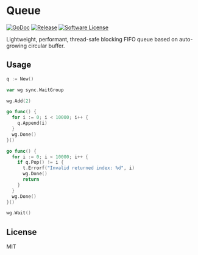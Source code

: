 # Queue

[![GoDoc](https://godoc.org/github.com/sheerun/queue?status.svg)](https://godoc.org/github.com/sheerun/queue)
[![Release](https://img.shields.io/github/release/sheerun/queue.svg)](https://github.com/sheerun/queue/releases/latest)
[![Software License](https://img.shields.io/badge/license-MIT-brightgreen.svg)](LICENSE.txt)

Lightweight, performant, thread-safe blocking FIFO queue based on auto-growing circular buffer.

## Usage

```go
q := New()

var wg sync.WaitGroup

wg.Add(2)

go func() {
  for i := 0; i < 10000; i++ {
    q.Append(i)
  }
  wg.Done()
}()

go func() {
  for i := 0; i < 10000; i++ {
    if q.Pop() != i {
      t.Errorf("Invalid returned index: %d", i)
      wg.Done()
      return
    }
  }
  wg.Done()
}()

wg.Wait()
```

## License

MIT
